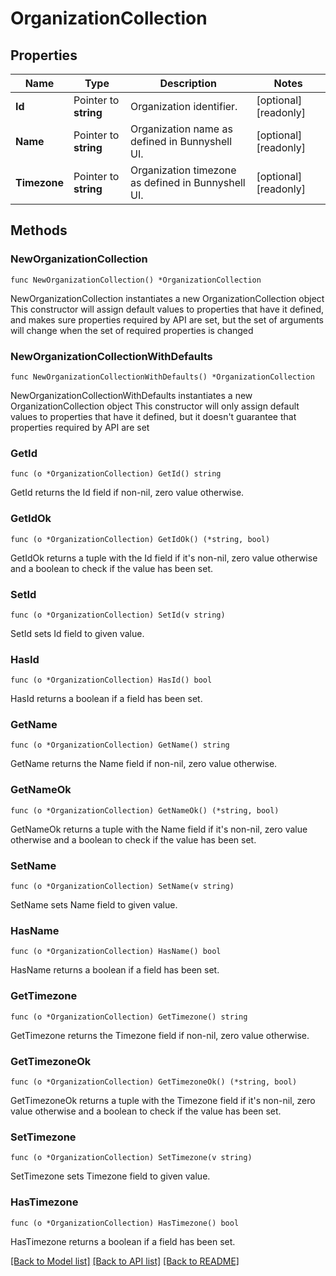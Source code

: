 # OrganizationCollection

## Properties

Name | Type | Description | Notes
------------ | ------------- | ------------- | -------------
**Id** | Pointer to **string** | Organization identifier. | [optional] [readonly] 
**Name** | Pointer to **string** | Organization name as defined in Bunnyshell UI. | [optional] [readonly] 
**Timezone** | Pointer to **string** | Organization timezone as defined in Bunnyshell UI. | [optional] [readonly] 

## Methods

### NewOrganizationCollection

`func NewOrganizationCollection() *OrganizationCollection`

NewOrganizationCollection instantiates a new OrganizationCollection object
This constructor will assign default values to properties that have it defined,
and makes sure properties required by API are set, but the set of arguments
will change when the set of required properties is changed

### NewOrganizationCollectionWithDefaults

`func NewOrganizationCollectionWithDefaults() *OrganizationCollection`

NewOrganizationCollectionWithDefaults instantiates a new OrganizationCollection object
This constructor will only assign default values to properties that have it defined,
but it doesn't guarantee that properties required by API are set

### GetId

`func (o *OrganizationCollection) GetId() string`

GetId returns the Id field if non-nil, zero value otherwise.

### GetIdOk

`func (o *OrganizationCollection) GetIdOk() (*string, bool)`

GetIdOk returns a tuple with the Id field if it's non-nil, zero value otherwise
and a boolean to check if the value has been set.

### SetId

`func (o *OrganizationCollection) SetId(v string)`

SetId sets Id field to given value.

### HasId

`func (o *OrganizationCollection) HasId() bool`

HasId returns a boolean if a field has been set.

### GetName

`func (o *OrganizationCollection) GetName() string`

GetName returns the Name field if non-nil, zero value otherwise.

### GetNameOk

`func (o *OrganizationCollection) GetNameOk() (*string, bool)`

GetNameOk returns a tuple with the Name field if it's non-nil, zero value otherwise
and a boolean to check if the value has been set.

### SetName

`func (o *OrganizationCollection) SetName(v string)`

SetName sets Name field to given value.

### HasName

`func (o *OrganizationCollection) HasName() bool`

HasName returns a boolean if a field has been set.

### GetTimezone

`func (o *OrganizationCollection) GetTimezone() string`

GetTimezone returns the Timezone field if non-nil, zero value otherwise.

### GetTimezoneOk

`func (o *OrganizationCollection) GetTimezoneOk() (*string, bool)`

GetTimezoneOk returns a tuple with the Timezone field if it's non-nil, zero value otherwise
and a boolean to check if the value has been set.

### SetTimezone

`func (o *OrganizationCollection) SetTimezone(v string)`

SetTimezone sets Timezone field to given value.

### HasTimezone

`func (o *OrganizationCollection) HasTimezone() bool`

HasTimezone returns a boolean if a field has been set.


[[Back to Model list]](../README.md#documentation-for-models) [[Back to API list]](../README.md#documentation-for-api-endpoints) [[Back to README]](../README.md)


